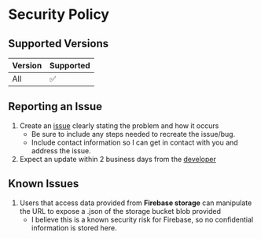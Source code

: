 # Security Policy

## Supported Versions

| Version | Supported          |
| ------- | ------------------ |
| All   | :white_check_mark: |


## Reporting an Issue

1. Create an [issue](https://github.com/Krovikan-Vamp/fourpeaks-sc/issues) clearly stating the problem and how it occurs
    - Be sure to include any steps needed to recreate the issue/bug.
    - Include contact information so I can get in contact with you and address the issue.
2. Expect an update within 2 business days from the [developer](https://github.com/Krovikan-Vamp)

## Known Issues

1. Users that access data provided from **Firebase storage** can manipulate the URL to expose a .json of the storage bucket blob provided
    - I believe this is a known security risk for Firebase, so no confidential information is stored here.
